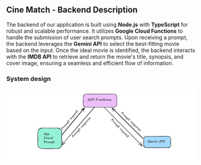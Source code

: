 ## Cine Match - Backend Description

The backend of our application is built using **Node.js** with **TypeScript** for robust and scalable performance. It utilizes **Google Cloud Functions** to handle the submission of user search prompts. Upon receiving a prompt, the backend leverages the **Gemini API** to select the best-fitting movie based on the input. Once the ideal movie is identified, the backend interacts with the **IMDB API** to retrieve and return the movie's title, synopsis, and cover image, ensuring a seamless and efficient flow of information.

### System design

![Design Syste](./design_system.jpeg)
